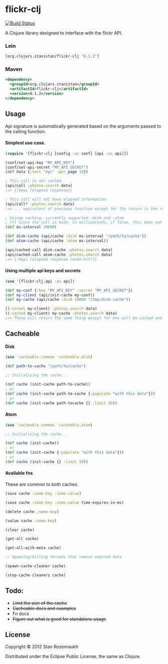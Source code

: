 # flickr-clj

[![Build Status](https://secure.travis-ci.org/stanistan/flickr-clj.png)](http://travis-ci.org/stanistan/flickr-clj)

A Clojure library designed to interface with the flickr API.

### Lein

```clj
[org.clojars.stanistan/flickr-clj "0.1.2"]
```

### Maven

```xml
<dependency>
  <groupId>org.clojars.stanistan</groupId>
  <artifactId>flickr-clj</artifactId>
  <version>0.1.2</version>
</dependency>
```

## Usage

Api signature is automatically generated based on the arguments passed to the calling function.

#### Simplest use case.

```clj
(require '[flickr-clj [config :as conf] [api :as api]])

(conf/set-api-key "MY_API_KEY")
(conf/set-api-secret "MY_API_SECRET")
(def data {:text "nyc" :per_page 10})

; This call is not cached
(api/call :photos.search data)
;=> {:keys [elapsed response]}

; This call will not have elapsed information
(api/call* :photos.search data)
;=> ... equivalent of previous function except for the return is the response key

; Usinge caching, currently supported :disk and :atom
; ttl since the call is made, in milliseconds, if false, this does not expire
(def ms-interval 10000)

(def disk-cache (api/cache :disk ms-interval "/path/to/cache"))
(def atom-cache (api/cache :atom ms-interval))

(api/cached-call disk-cache :photos.search data)
(api/cached-call atom-cache :photos.search data)
;=> {:keys [elapsed response cache-hit?]}
```

#### Using multiple api keys and secrets

```clj
(use '[flickr-clj.api :as api])

(def my-conf {:key "MY_API_KEY" :secret "MY_API_SECRET"})
(def my-client (api/init-cache my-conf))
(def my-cache (api/cache :disk 10000 "/tmp/disk-cache"))

((:normal my-client) :photos.search data)
((:cached my-client) my-cache :photos.search data)
;=> These will return the same thing except for one will be cached and have :cache-hit?
```

## Cacheable

#### Disk

```clj
(use 'cacheable.common 'cacheable.disk)

(def path-to-cache "/path/to/cache")

;; Initializing the cache...

(def cache (init-cache path-to-cache))
; or
(def cache (init-cache path-to-cache {:populate "with this data"}))
; or
(def cache (init-cache path-tocache {} :limit 50))
```

#### Atom

```clj
(use 'cacheable.common 'cacheable.atom)

;; Initializing the cache...

(def cache (init-cache))
; or
(def cache (init-cache {:populate "with this data"}))
; or
(def cache (init-cache {} :limit 50))
```

#### Available fns

These are common to both caches.

```clj
(save cache :some-key :some-value)

(save cache :some-key :some-value time-expires-in-ms)

(delete cache :some-key)

(value cache :some-key)

(clear cache)

(get-all cache)

(get-all-with-meta cache)

;; Spawning/killing threads that remove expired data

(spawn-cache-cleaner cache)

(stop-cache-cleaners cache)
```

## Todo:

- ~~Limit the size of the cache~~
- ~~Cacheable docs and examples~~
- Fn docs
- ~~Figure out what is good for standalone usage~~

## License

Copyright © 2012 Stan Rozenraukh

Distributed under the Eclipse Public License, the same as Clojure.
